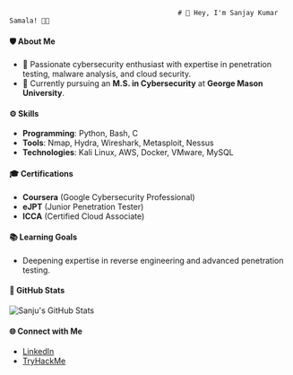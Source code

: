                                               # 👋 Hey, I'm Sanjay Kumar Samala! 🧑‍💻


#### 🛡️ About Me
- 🔐 Passionate cybersecurity enthusiast with expertise in penetration testing, malware analysis, and cloud security.  
- 🌱 Currently pursuing an **M.S. in Cybersecurity** at **George Mason University**.  

#### ⚙️ Skills
- **Programming**: Python, Bash, C  
- **Tools**: Nmap, Hydra, Wireshark, Metasploit, Nessus  
- **Technologies**: Kali Linux, AWS, Docker, VMware, MySQL  

#### 🎓 Certifications
- **Coursera** (Google Cybersecurity Professional)
- **eJPT** (Junior Penetration Tester)  
- **ICCA** (Certified Cloud Associate)  

#### 📚 Learning Goals
- Deepening expertise in reverse engineering and advanced penetration testing.  

#### 🚀 GitHub Stats
![Sanju's GitHub Stats](https://github-readme-stats.vercel.app/api?username=SanjuCyb3r&show_icons=true&theme=dark)

#### 🌐 Connect with Me
- [LinkedIn](https://www.linkedin.com/in/sanjay-kumar-samala/)  
- [TryHackMe](https://tryhackme.com/p/sanju.samala)  

